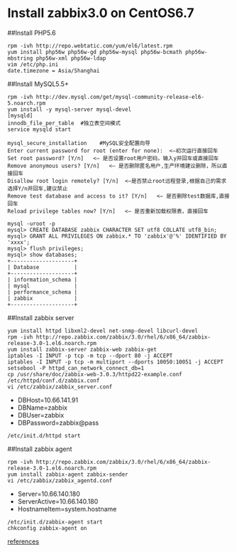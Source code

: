 Install zabbix3.0 on CentOS6.7
=

##Install PHP5.6
```
rpm -ivh http://repo.webtatic.com/yum/el6/latest.rpm
yum install php56w php56w-gd php56w-mysql php56w-bcmath php56w-mbstring php56w-xml php56w-ldap
vim /etc/php.ini
date.timezone = Asia/Shanghai
```

##Install MySQL5.5+
```
rpm -ivh http://dev.mysql.com/get/mysql-community-release-el6-5.noarch.rpm
yum install -y mysql-server mysql-devel 
[mysqld]
innodb_file_per_table  #独立表空间模式
service mysqld start  

mysql_secure_installation    #MySQL安全配置向导
Enter current password for root (enter for none):  <–初次运行直接回车
Set root password? [Y/n]   <– 是否设置root用户密码，输入y并回车或直接回车
Remove anonymous users? [Y/n]   <– 是否删除匿名用户,生产环境建议删除，所以直接回车
Disallow root login remotely? [Y/n]  <–是否禁止root远程登录,根据自己的需求选择Y/n并回车,建议禁止
Remove test database and access to it? [Y/n]   <– 是否删除test数据库,直接回车
Reload privilege tables now? [Y/n]   <– 是否重新加载权限表，直接回车

mysql -uroot -p
mysql> CREATE DATABASE zabbix CHARACTER SET utf8 COLLATE utf8_bin;
mysql> GRANT ALL PRIVILEGES ON zabbix.* TO 'zabbix'@'%' IDENTIFIED BY 'xxxx';
mysql> flush privileges;   
mysql> show databases;   
+--------------------+     
| Database           |     
+--------------------+     
| information_schema |     
| mysql              |     
| performance_schema |     
| zabbix             |     
+--------------------+

```
##Install zabbix server
```
yum install httpd libxml2-devel net-snmp-devel libcurl-devel
rpm -ivh http://repo.zabbix.com/zabbix/3.0/rhel/6/x86_64/zabbix-release-3.0-1.el6.noarch.rpm
yum install zabbix-server zabbix-web zabbix-get
iptables -I INPUT -p tcp -m tcp --dport 80 -j ACCEPT
iptables -I INPUT -p tcp -m multiport --dports 10050:10051 -j ACCEPT
setsebool -P httpd_can_network_connect_db=1
cp /usr/share/doc/zabbix-web-3.0.3/httpd22-example.conf   /etc/httpd/conf.d/zabbix.conf
vi /etc/zabbix/zabbix_server.conf
```
-  DBHost=10.66.141.91
-  DBName=zabbix
-  DBUser=zabbix
-  DBPassword=zabbix@pass
```
/etc/init.d/httpd start
```
##Install zabbix agent
```
rpm -ivh http://repo.zabbix.com/zabbix/3.0/rhel/6/x86_64/zabbix-release-3.0-1.el6.noarch.rpm
yum install zabbix-agent zabbix-sender
vi /etc/zabbix/zabbix_agentd.conf
```
- Server=10.66.140.180
- ServerActive=10.66.140.180
- HostnameItem=system.hostname
```
/etc/init.d/zabbix-agent start
chkconfig zabbix-agent on

```
[references](http://www.itnpc.com/news/web/146415869871556.html)

